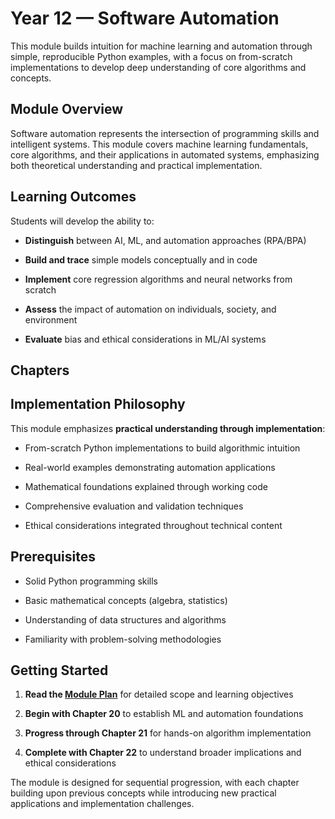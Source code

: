 # Year 12 — Software Automation

This module builds intuition for machine learning and automation through simple, reproducible Python examples, with a focus on from-scratch implementations to develop deep understanding of core algorithms and concepts.

## Module Overview

Software automation represents the intersection of programming skills and intelligent systems. This module covers machine learning fundamentals, core algorithms, and their applications in automated systems, emphasizing both theoretical understanding and practical implementation.

## Learning Outcomes

Students will develop the ability to:

- **Distinguish** between AI, ML, and automation approaches (RPA/BPA)

- **Build and trace** simple models conceptually and in code

- **Implement** core regression algorithms and neural networks from scratch

- **Assess** the impact of automation on individuals, society, and environment

- **Evaluate** bias and ethical considerations in ML/AI systems

## Chapters

## Implementation Philosophy

This module emphasizes **practical understanding through implementation**:

- From-scratch Python implementations to build algorithmic intuition

- Real-world examples demonstrating automation applications

- Mathematical foundations explained through working code

- Comprehensive evaluation and validation techniques

- Ethical considerations integrated throughout technical content

## Prerequisites

- Solid Python programming skills

- Basic mathematical concepts (algebra, statistics)

- Understanding of data structures and algorithms

- Familiarity with problem-solving methodologies

## Getting Started

1. **Read the [Module Plan](ModulePlan.md)** for detailed scope and learning objectives

2. **Begin with Chapter 20** to establish ML and automation foundations

3. **Progress through Chapter 21** for hands-on algorithm implementation

4. **Complete with Chapter 22** to understand broader implications and ethical considerations

The module is designed for sequential progression, with each chapter building upon previous concepts while introducing new practical applications and implementation challenges.
